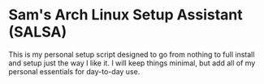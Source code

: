 # Sam's Arch Linux Setup Assistant (SALSA)

This is my personal setup script designed to go from nothing to full install and setup just the way I like it. I will keep things minimal, but add all of my personal essentials for day-to-day use.
